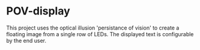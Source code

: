 # POV-display
This project uses the optical illusion 'persistance of vision' to create a floating image from a single row of LEDs. The displayed text is configurable by the end user. 
